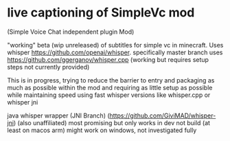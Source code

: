 # live captioning of SimpleVc mod

(Simple Voice Chat independent plugin Mod)

"working" beta (wip unreleased) of subtitles for simple vc in minecraft. Uses whisper https://github.com/openai/whisper. specifically master branch uses https://github.com/ggerganov/whisper.cpp (working but requires setup steps not currently provided)


This is in progress, trying to reduce the barrier to entry and packaging as much as possible within the mod and requiring as little setup as possible while maintaining speed using fast whisper versions like whisper.cpp or whisper jni


java whisper wrapper (JNI Branch) (https://github.com/GiviMAD/whisper-jni) (also unaffiliated) most promising but only works in dev not build (at least on macos arm) might work on windows, not investigated fully
